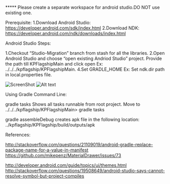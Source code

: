 ***** Please create a separate workspace for android studio.DO NOT use existing one.

Prerequisite:
1.Download Android Studio:
https://developer.android.com/sdk/index.html
2.Download NDK:
https://developer.android.com/ndk/downloads/index.html

Android Studio Steps:

1.Checkout “Studio-Migration” branch from stash for all the libraries.
2.Open Android Studio and choose “open existing Andriod Studio” project. 
Provide the path till KPFlagshipMain and click open
Ex: ../../../kpflagship/KPFlagshipMain.
4.Set GRADLE_HOME 
Ex:
Set ndk.dir path in local.properties file.

![ScreenShot](/Users/sowmyavuddaraju/Desktop/path.png)
![Alt text](/Users/sowmyavuddaraju/Desktop/path.jpg?raw=true "Optional Title")

Using Gradle Command Line:

gradle tasks
Shows all tasks runnable from root project.
Move to  ../../../kpflagship/KPFlagshipMain> gradle tasks

gradle  assembleDebug
creates apk file in the following location:
../kpflagship/KPFlagship/build/outputs/apk


References:

http://stackoverflow.com/questions/21109019/android-gradle-replace-package-name-for-a-value-in-manifest
https://github.com/mikepenz/MaterialDrawer/issues/73

http://developer.android.com/guide/topics/ui/themes.html
http://stackoverflow.com/questions/19508649/android-studio-says-cannot-resolve-symbol-but-project-compiles

